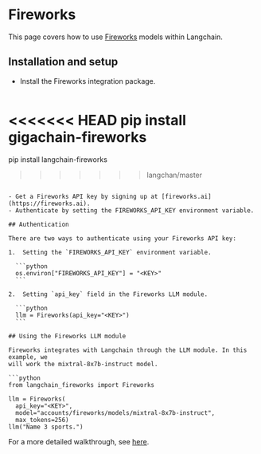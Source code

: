 # Fireworks

This page covers how to use [Fireworks](https://fireworks.ai/) models within
Langchain.

## Installation and setup

- Install the Fireworks integration package.

  ```
<<<<<<< HEAD
  pip install gigachain-fireworks
=======
  pip install langchain-fireworks
>>>>>>> langchan/master
  ```

- Get a Fireworks API key by signing up at [fireworks.ai](https://fireworks.ai).
- Authenticate by setting the FIREWORKS_API_KEY environment variable.

## Authentication

There are two ways to authenticate using your Fireworks API key:

1.  Setting the `FIREWORKS_API_KEY` environment variable.

    ```python
    os.environ["FIREWORKS_API_KEY"] = "<KEY>"
    ```

2.  Setting `api_key` field in the Fireworks LLM module.

    ```python
    llm = Fireworks(api_key="<KEY>")
    ```

## Using the Fireworks LLM module

Fireworks integrates with Langchain through the LLM module. In this example, we
will work the mixtral-8x7b-instruct model. 

```python
from langchain_fireworks import Fireworks 

llm = Fireworks(
    api_key="<KEY>",
    model="accounts/fireworks/models/mixtral-8x7b-instruct",
    max_tokens=256)
llm("Name 3 sports.")
```

For a more detailed walkthrough, see [here](/docs/integrations/llms/Fireworks).
